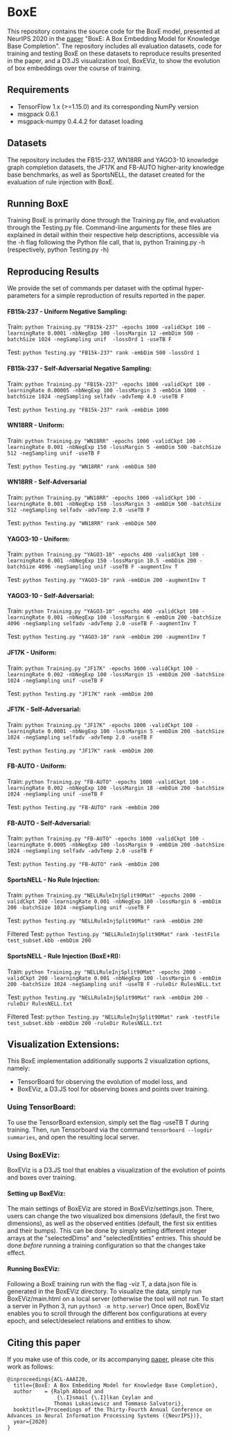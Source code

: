 # BoxE
This repository contains the source code for the BoxE model, presented at NeurIPS 2020 in the [paper](https://arxiv.org/pdf/2007.06267.pdf) "BoxE: A Box Embedding Model for Knowledge Base Completion". The repository includes all evaluation datasets, code for training and testing BoxE on these datasets to reproduce results presented in the paper, and a D3.JS visualization tool, BoxEViz, to show the evolution of box embeddings over the course of training. 

## Requirements
- TensorFlow 1.x (>=1.15.0) and its corresponding NumPy version
- msgpack 0.6.1 
- msgpack-numpy 0.4.4.2 for dataset loading

## Datasets
The repository includes the FB15-237, WN18RR and YAGO3-10 knowledge graph completion datasets, the JF17K and FB-AUTO higher-arity knowledge base benchmarks, as well as SportsNELL, the dataset created for the evaluation of rule injection with BoxE.

## Running BoxE
Training BoxE is primarily done through the Training.py file, and evaluation through the Testing.py file. Command-line arguments for these files are explained in detail within their respective help descriptions, accessible via the -h flag following the Python file call, that is, python Training.py -h (respectively, python Testing.py -h)

## Reproducing Results
We provide the set of commands per dataset with the optimal hyper-parameters for a simple reproduction of results reported in the paper.

#### FB15k-237 - Uniform Negative Sampling:
Train: ```python Training.py "FB15k-237" -epochs 1000 -validCkpt 100 -learningRate 0.0001 -nbNegExp 100 -lossMargin 12 -embDim 500 -batchSize 1024 -negSampling unif  -lossOrd 1 -useTB F``` 

Test: ```python Testing.py "FB15k-237" rank -embDim 500 -lossOrd 1```

#### FB15k-237 - Self-Adversarial Negative Sampling:
Train: ```python Training.py "FB15k-237" -epochs 1000 -validCkpt 100 -learningRate 0.00005 -nbNegExp 100 -lossMargin 3 -embDim 1000  -batchSize 1024 -negSampling selfadv -advTemp 4.0 -useTB F```

Test:  ```python Testing.py "FB15k-237" rank -embDim 1000```

#### WN18RR - Uniform:
Train: ```python Training.py "WN18RR" -epochs 1000 -validCkpt 100 -learningRate 0.001 -nbNegExp 150 -lossMargin 5 -embDim 500 -batchSize 512 -negSampling unif -useTB F```

Test:  ```python Testing.py "WN18RR" rank -embDim 500```

#### WN18RR - Self-Adversarial
Train: ```python Training.py "WN18RR" -epochs 1000 -validCkpt 100 -learningRate 0.001 -nbNegExp 150 -lossMargin 3 -embDim 500 -batchSize 512 -negSampling selfadv -advTemp 2.0 -useTB F```

Test:  ```python Testing.py "WN18RR" rank -embDim 500```

#### YAGO3-10 - Uniform:
Train: ```python Training.py "YAGO3-10" -epochs 400 -validCkpt 100 -learningRate 0.001 -nbNegExp 150 -lossMargin 10.5 -embDim 200 -batchSize 4096 -negSampling unif -useTB F -augmentInv T```

Test:  ```python Testing.py "YAGO3-10" rank -embDim 200 -augmentInv T```

#### YAGO3-10 - Self-Adversarial:
Train: ```python Training.py "YAGO3-10" -epochs 400 -validCkpt 100 -learningRate 0.001 -nbNegExp 100 -lossMargin 6 -embDim 200 -batchSize 4096 -negSampling selfadv -advTemp 2.0 -useTB F -augmentInv T```

Test:  ```python Testing.py "YAGO3-10" rank -embDim 200 -augmentInv T```

#### JF17K - Uniform:
Train: ```python Training.py "JF17K" -epochs 1000 -validCkpt 100 -learningRate 0.002 -nbNegExp 100 -lossMargin 15 -embDim 200 -batchSize 1024 -negSampling unif -useTB F```

Test:  ```python Testing.py "JF17K" rank -embDim 200```

#### JF17K - Self-Adversarial:
Train: ```python Training.py "JF17K" -epochs 1000 -validCkpt 100 -learningRate 0.0001 -nbNegExp 100 -lossMargin 5 -embDim 200 -batchSize 1024 -negSampling selfadv -advTemp 2.0 -useTB F```

Test:  ```python Testing.py "JF17K" rank -embDim 200```

#### FB-AUTO - Uniform:
Train: ```python Training.py "FB-AUTO" -epochs 1000 -validCkpt 100 -learningRate 0.002 -nbNegExp 100 -lossMargin 18 -embDim 200 -batchSize 1024 -negSampling unif -useTB F```

Test:  ```python Testing.py "FB-AUTO" rank -embDim 200```

#### FB-AUTO - Self-Adversarial:
Train: ```python Training.py "FB-AUTO" -epochs 1000 -validCkpt 100 -learningRate 0.0005 -nbNegExp 100 -lossMargin 9 -embDim 200 -batchSize 1024 -negSampling selfadv -advTemp 2.0 -useTB F```

Test:  ```python Testing.py "FB-AUTO" rank -embDim 200```

#### SportsNELL - No Rule Injection:
Train: ```python Training.py "NELLRuleInjSplit90Mat" -epochs 2000 -validCkpt 200 -learningRate 0.001 -nbNegExp 100 -lossMargin 6 -embDim 200 -batchSize 1024 -negSampling unif -useTB F```

Test:  ```python Testing.py "NELLRuleInjSplit90Mat" rank -embDim 200```

Filtered Test: ```python Testing.py "NELLRuleInjSplit90Mat" rank -testFile test_subset.kbb -embDim 200```

#### SportsNELL - Rule Injection (BoxE+RI):
Train: ```python Training.py "NELLRuleInjSplit90Mat" -epochs 2000 -validCkpt 200 -learningRate 0.001 -nbNegExp 100 -lossMargin 6 -embDim 200 -batchSize 1024 -negSampling unif -useTB F -ruleDir RulesNELL.txt```

Test:  ```python Testing.py "NELLRuleInjSplit90Mat" rank -embDim 200 -ruleDir RulesNELL.txt```

Filtered Test: ```python Testing.py "NELLRuleInjSplit90Mat" rank -testFile test_subset.kbb -embDim 200 -ruleDir RulesNELL.txt```

## Visualization Extensions:

This BoxE implementation additionally supports 2 visualization options, namely:
- TensorBoard for observing the evolution of model loss, and 
- BoxEViz, a D3.JS tool for observing boxes and points over training.

### Using TensorBoard: 
To use the TensorBoard extension, simply set the flag -useTB T during training. Then, run Tensorboard via the command ```tensorboard --logdir summaries```, and open the resulting local server.

### Using BoxEViz: 
BoxEViz is a D3.JS tool that enables a visualization of the evolution of points and boxes over training.

#### Setting up BoxEViz:
The main settings of BoxEViz are stored in BoxEViz/settings.json. There, users can change the two visualized box dimensions (default, the first two dimensions), as well as the observed entities (default, the first six entities and their bumps). This can be done by simply setting different integer arrays at the "selectedDims" and "selectedEntities" entries. This should be done *before* running a training configuration so that the changes take effect. 
#### Running BoxEViz: 
Following a BoxE training run with the flag -viz T, a data.json file is generated in the BoxEViz directory. To visualize the data, simply run BoxEViz/main.html on a local server (otherwise the tool will not run. To start a server in Python 3, run ```python3 -m http.server```)
Once open, BoxEViz enables you to scroll through the different box configurations at every epoch, and select/deselect relations and entities to show.

##  Citing this paper
If you make use of this code, or its accompanying [paper](https://arxiv.org/pdf/2007.06267), please cite this work as follows:

```
@inproceedings{ACL-AAAI20,
  title={BoxE: A Box Embedding Model for Knowledge Base Completion},
  author    = {Ralph Abboud and
                {\.I}smail {\.I}lkan Ceylan and
               Thomas Lukasiewicz and Tommaso Salvatori},
  booktitle={Proceedings of the Thirty-Fourth Annual Conference on Advances in Neural Information Processing Systems ({NeurIPS})},
  year={2020}
}
```

